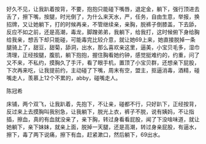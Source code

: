 好久不见，让我趴着按背，不要，抱抱只能碰下嘴唇，退定金，躺下，强行顶进去舌了，擦下嘴，按腿，时光倒了，为什么来天水，严，任务，自由生意，举报，换招牌，又让她躺下，打的时候再亲，不管继续亲，亲胸，脱裤子倒膝盖，下去舔， 反应不如之前，还是高潮，毒龙，脚蹭弟弟，我躺下，给我打，这时候俯下身给胸给我亲，想舌下却只能碰，可能毒完比较介意，就让她69上来，她直接脱掉一条腿骑上了，甜豆，甜菊，舔洞，出水，那么喜欢亲这里，逼美，小宝贝毛多，湿巾清理，正经按腿，腹肌，躺下抱抱，握住胸看她约钟，感觉挺难约的，约重，问了又不来，不私约，摸胸久了手汗，看了眼手机，置顶了小宝贝群，还想亲下屁股，下次再来吃，让我提前约，主动碰了下嘴，周末有空，盟主，抠逼消毒，酒精，碰嘴走人，羡慕上12个不累的，abby，碰嘴走人。

陈冠希

床铺，两个双飞，让我趴着，先抱下，不让亲，碰都不行，只好趴下，正经按背，反过来上去摸胸叫我别急，让我躺下，脱光上衣，裤子不脱，说有姨妈，不让指插，擦血，真的有血就没亲了，亲下胸，转过身看看屁股，闻了下没啥味道，就让她躺下，亲下妹妹，就亲上面，脱掉一天腿，还是高潮，转过身亲屁股，有逼水，擦下，毒了两下说痛，擦下有血，赶紧漱口，然后躺下，69出水。

